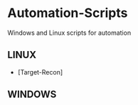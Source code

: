 # Automation-Scripts
Windows and Linux scripts for automation
## LINUX 
- [Target-Recon]


## WINDOWS
